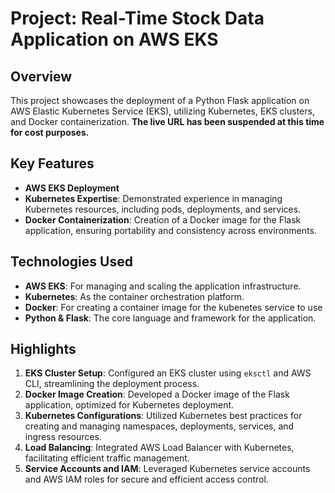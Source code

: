 # Project: Real-Time Stock Data Application on AWS EKS

## Overview
This project showcases the deployment of a Python Flask application on AWS Elastic Kubernetes Service (EKS), utilizing Kubernetes, EKS clusters, and Docker containerization. **The live URL has been suspended at this time for cost purposes.**

## Key Features

- **AWS EKS Deployment**
- **Kubernetes Expertise**: Demonstrated experience in managing Kubernetes resources, including pods, deployments, and services.
- **Docker Containerization**: Creation of a Docker image for the Flask application, ensuring portability and consistency across environments.

## Technologies Used

- **AWS EKS**: For managing and scaling the application infrastructure.
- **Kubernetes**: As the container orchestration platform.
- **Docker**: For creating a container image for the kubenetes service to use
- **Python & Flask**: The core language and framework for the application.

## Highlights

1. **EKS Cluster Setup**: Configured an EKS cluster using `eksctl` and AWS CLI, streamlining the deployment process.
2. **Docker Image Creation**: Developed a Docker image of the Flask application, optimized for Kubernetes deployment.
3. **Kubernetes Configurations**: Utilized Kubernetes best practices for creating and managing namespaces, deployments, services, and ingress resources.
4. **Load Balancing**: Integrated AWS Load Balancer with Kubernetes, facilitating efficient traffic management.
5. **Service Accounts and IAM**: Leveraged Kubernetes service accounts and AWS IAM roles for secure and efficient access control.
